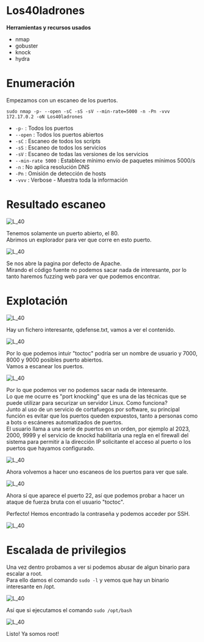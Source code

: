 # Los40ladrones
**Herramientas y recursos usados**
- nmap
- gobuster
- knock
- hydra

# Enumeración

Empezamos con un escaneo de los puertos.

`sudo nmap -p- --open -sC -sS -sV --min-rate=5000 -n -Pn -vvv 172.17.0.2 -oN Los40ladrones`

- `-p-` : Todos los puertos
- `--open` : Todos los puertos abiertos
- `-sC` : Escaneo de todos los scripts
- `-sS` : Escaneo de todos los servicios
- `-sV` : Escaneo de todas las versiones de los servicios
- `--min-rate 5000` : Establece mínimo envío de paquetes mínimos 5000/s
- `-n` : No aplica resolución DNS
- `-Pn` : Omisión de detección de hosts
- `-vvv` : Verbose - Muestra toda la información

# Resultado escaneo
![L_40](https://github.com/giustiand/DockerLabs-Writeups/blob/main/F%C3%A1cil/images/los40ladrones/L40_1.jpg)   

Tenemos solamente un puerto abierto, el 80.  
Abrimos un explorador para ver que corre en esto puerto.  

![L_40](https://github.com/giustiand/DockerLabs-Writeups/blob/main/F%C3%A1cil/images/los40ladrones/L40_2.jpg)   

Se nos abre la pagina por defecto de Apache.  
Mirando el código fuente no podemos sacar nada de interesante, por lo tanto haremos fuzzing web para ver que podemos encontrar.  

# Explotación

![L_40](https://github.com/giustiand/DockerLabs-Writeups/blob/main/F%C3%A1cil/images/los40ladrones/L40_3.jpg)  

Hay un fichero interesante, qdefense.txt, vamos a ver el contenido.  

![L_40](https://github.com/giustiand/DockerLabs-Writeups/blob/main/F%C3%A1cil/images/los40ladrones/L40_4.jpg)   

Por lo que podemos intuir "toctoc" podría ser un nombre de usuario y 7000, 8000 y 9000 posibles puerto abiertos.  
Vamos a escanear los puertos.  

![L_40](https://github.com/giustiand/DockerLabs-Writeups/blob/main/F%C3%A1cil/images/los40ladrones/L40_5.jpg)  

Por lo que podemos ver no podemos sacar nada de interesante.  
Lo que me ocurre es "port knocking" que es una de las técnicas que se puede utilizar para securizar un servidor Linux.
Como funciona?  
Junto al uso de un servicio de cortafuegos por software, su principal función es evitar que los puertos queden expuestos, tanto a personas como a bots o escáneres automatizados de puertos.  
El usuario llama a una serie de puertos en un orden, por ejemplo al 2023, 2000, 9999 y el servicio de knockd habilitaría una regla en el firewall del sistema para permitir a la dirección IP solicitante el acceso al puerto o los puertos que hayamos configurado.

![L_40](https://github.com/giustiand/DockerLabs-Writeups/blob/main/F%C3%A1cil/images/los40ladrones/L40_6.jpg)   

Ahora volvemos a hacer uno escaneos de los puertos para ver que sale.  

![L_40](https://github.com/giustiand/DockerLabs-Writeups/blob/main/F%C3%A1cil/images/los40ladrones/L40_7.jpg)   

Ahora sí que aparece el puerto 22, así que podemos probar a hacer un ataque de fuerza bruta con el usuario "toctoc".  


Perfecto! Hemos encontrado la contraseña y podemos acceder por SSH.  

![L_40](https://github.com/giustiand/DockerLabs-Writeups/blob/main/F%C3%A1cil/images/los40ladrones/L40_8.jpg)  

# Escalada de privilegios  

Una vez dentro probamos a ver si podemos abusar de algun binario para escalar a root.  
Para ello damos el comando `sudo -l` y vemos que hay un binario interesante en /opt.  

![L_40](https://github.com/giustiand/DockerLabs-Writeups/blob/main/F%C3%A1cil/images/los40ladrones/L40_9.jpg)  

Así que si ejecutamos el comando `sudo /opt/bash`  

![L_40](https://github.com/giustiand/DockerLabs-Writeups/blob/main/F%C3%A1cil/images/los40ladrones/L40_10.jpg)   

Listo! Ya somos root!














